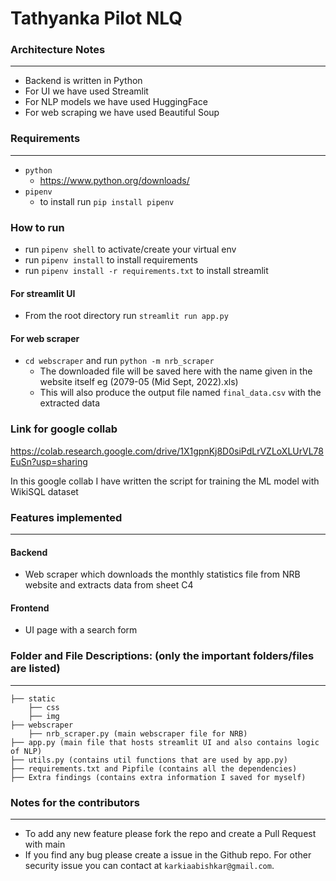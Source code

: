 # Tathyanka Pilot NLQ


### Architecture Notes
------------------
* Backend is written in Python
* For UI we have used Streamlit
* For NLP models we have used HuggingFace
* For web scraping we have used Beautiful Soup

### Requirements
--------------------------
* `python`
  * https://www.python.org/downloads/ 
* `pipenv`
  * to install run `pip install pipenv`

### How to run
* run `pipenv shell` to activate/create your virtual env
* run `pipenv install` to install requirements 
* run `pipenv install -r requirements.txt` to install streamlit 

#### For streamlit UI
* From the root directory run `streamlit run app.py`

#### For web scraper
* `cd webscraper` and run `python -m nrb_scraper` 
  * The downloaded file will be saved here with the name given in the website itself eg (2079-05 (Mid Sept, 2022).xls)
  * This will also produce the output file named `final_data.csv` with the extracted data


### Link for google collab
https://colab.research.google.com/drive/1X1gpnKj8D0siPdLrVZLoXLUrVL78EuSn?usp=sharing

In this google collab I have written the script for training the ML model with WikiSQL dataset


### Features implemented
--------------------------
#### Backend

* Web scraper which downloads the monthly statistics file from NRB website and extracts data from sheet C4

#### Frontend

* UI page with a search form

### Folder and File Descriptions: (only the important folders/files are listed)
--------------------------
    ├── static
        ├── css
        ├── img
    ├── webscraper
        ├── nrb_scraper.py (main webscraper file for NRB)
    ├── app.py (main file that hosts streamlit UI and also contains logic of NLP)
    ├── utils.py (contains util functions that are used by app.py)
    ├── requirements.txt and Pipfile (contains all the dependencies)
    ├── Extra findings (contains extra information I saved for myself)
    
### Notes for the contributors
------------------------------
* To add any new feature please fork the repo and create a Pull Request with main
* If you find any bug please create a issue in the Github repo. For other security issue you can contact at `karkiaabishkar@gmail.com`.

